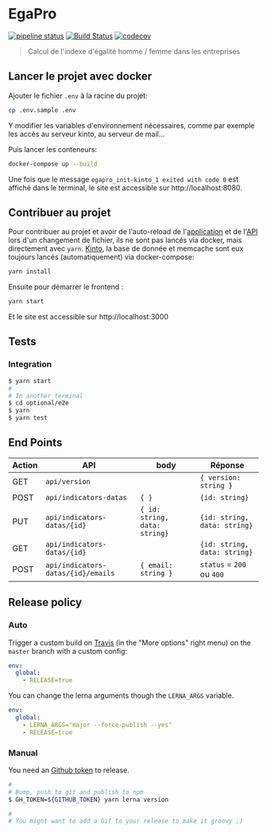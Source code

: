 # EgaPro

[![pipeline status](https://gitlab.factory.social.gouv.fr/SocialGouv/egapro/badges/master/pipeline.svg)](https://gitlab.factory.social.gouv.fr/SocialGouv/egapro/commits/master)
[![Build Status](https://travis-ci.com/SocialGouv/egapro.svg?branch=master)](https://travis-ci.com/SocialGouv/egapro)
[![codecov](https://codecov.io/gh/SocialGouv/egapro/branch/master/graph/badge.svg)](https://codecov.io/gh/SocialGouv/egapro)

> Calcul de l'indexe d'égalité homme / femme dans les entreprises

## Lancer le projet avec docker

Ajouter le fichier `.env` à la racine du projet:

```bash
cp .env.sample .env
```

Y modifier les variables d'environnement nécessaires, comme par exemple les
accès au serveur kinto, au serveur de mail...

Puis lancer les conteneurs:

```bash
docker-compose up --build
```

Une fois que le message `egapro_init-kinto_1 exited with code 0` est affiché dans le terminal, le site est accessible sur http://localhost:8080.

## Contribuer au projet

Pour contribuer au projet et avoir de l'auto-reload de
l'[application](./packages/app) et de l'[API](./packages/api) lors d'un
changement de fichier, ils ne sont pas lancés via docker, mais directement
avec `yarn`. [Kinto](https://kinto.readthedocs.io), la base de donnée et
memcache sont eux toujours lancés (automatiquement) via docker-compose:

```bash
yarn install
```

Ensuite pour démarrer le frontend :

```bash
yarn start
```

Et le site est accessible sur http://localhost:3000

## Tests

### Integration

```bash
$ yarn start
#
# In another terminal
$ cd optional/e2e
$ yarn
$ yarn test
```

## End Points

| Action | API                                | body                          | Réponse                      |
| ------ | ---------------------------------- | ----------------------------- | ---------------------------- |
| GET    | `api/version`                      |                               | `{ version: string }`        |
| POST   | `api/indicators-datas`             | `{ }`                         | `{id: string}`               |
| PUT    | `api/indicators-datas/{id}`        | `{ id: string, data: string}` | `{id: string, data: string}` |
| GET    | `api/indicators-datas/{id}`        |                               | `{id: string, data: string}` |
| POST   | `api/indicators-datas/{id}/emails` | `{ email: string }`           | `status` = `200` ou `400`    |

## Release policy

### Auto

Trigger a custom build on [Travis](https://travis-ci.com/SocialGouv/egapro) (in the "More options" right menu) on the `master` branch with a custom config:

```yml
env:
  global:
    - RELEASE=true
```

You can change the lerna arguments though the `LERNA_ARGS` variable.

```yml
env:
  global:
    - LERNA_ARGS="major --force-publish --yes"
    - RELEASE=true
```

### Manual

You need an [Github token](https://github.com/settings/tokens/new) to release.

```sh
#
# Bump, push to git and publish to npm
$ GH_TOKEN=${GITHUB_TOKEN} yarn lerna version

#
# You might want to add a Gif to your release to make it groovy ;)
```
